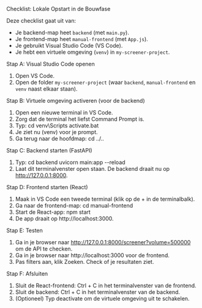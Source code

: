 Checklist: Lokale Opstart in de Bouwfase

Deze checklist gaat uit van:
- Je backend-map heet `backend` (met `main.py`).
- Je frontend-map heet `manual-frontend` (met `App.js`).
- Je gebruikt Visual Studio Code (VS Code).
- Je hebt een virtuele omgeving (`venv`) in `my-screener-project`.

Stap A: Visual Studio Code openen
1. Open VS Code.
2. Open de folder `my-screener-project` (waar `backend`, `manual-frontend` en `venv` naast elkaar staan).

Stap B: Virtuele omgeving activeren (voor de backend)
1. Open een nieuwe terminal in VS Code.
2. Zorg dat de terminal het liefst Command Prompt is.
3. Typ:
   cd venv\Scripts
   activate.bat
4. Je ziet nu (venv) voor je prompt.
5. Ga terug naar de hoofdmap:
   cd ../..

Stap C: Backend starten (FastAPI)
1. Typ:
   cd backend
   uvicorn main:app --reload
2. Laat dit terminalvenster open staan. De backend draait nu op http://127.0.0.1:8000.

Stap D: Frontend starten (React)
1. Maak in VS Code een tweede terminal (klik op de + in de terminalbalk).
2. Ga naar de frontend-map:
   cd manual-frontend
3. Start de React-app:
   npm start
4. De app draait op http://localhost:3000.

Stap E: Testen
1. Ga in je browser naar http://127.0.0.1:8000/screener?volume=500000 om de API te checken.
2. Ga in je browser naar http://localhost:3000 voor de frontend.
3. Pas filters aan, klik Zoeken. Check of je resultaten ziet.

Stap F: Afsluiten
1. Sluit de React-frontend: Ctrl + C in het terminalvenster van de frontend.
2. Sluit de backend: Ctrl + C in het terminalvenster van de backend.
3. (Optioneel) Typ deactivate om de virtuele omgeving uit te schakelen.
